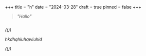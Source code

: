 +++
title = "h"
date = "2024-03-28"
draft = true
pinned = false
+++
> *"Hallo"*

![]()





*((<box>))*

*hkdhqhiuhqwiuhid*

*((<box>))*